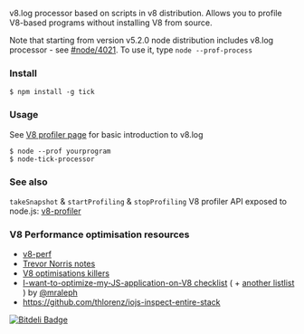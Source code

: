 v8.log processor based on scripts in v8 distribution. 
Allows you to profile V8-based programs without installing V8 from source.

Note that starting from version v5.2.0 node distribution includes v8.log processor - see [#node/4021](https://github.com/nodejs/node/pull/4021). To use it, type `node --prof-process`

### Install
	$ npm install -g tick

### Usage

See [V8 profiler page](http://code.google.com/p/v8/wiki/V8Profiler) for basic introduction to v8.log

	$ node --prof yourprogram
	$ node-tick-processor

### See also

`takeSnapshot` & `startProfiling` & `stopProfiling` V8 profiler API exposed to node.js: [v8-profiler](https://github.com/dannycoates/v8-profiler)


### V8 Performance optimisation resources

 - [v8-perf](https://thlorenz.github.io/v8-perf/)
 - [Trevor Norris notes](https://gist.github.com/trevnorris/6fea5ab2632dff8b5b25#file-perf-training-syllabus-md)
 - [V8 optimisations killers](https://github.com/petkaantonov/bluebird/wiki/Optimization-killers)
 - [I-want-to-optimize-my-JS-application-on-V8 checklist](http://mrale.ph/blog/2011/12/18/v8-optimization-checklist.html) ( + [another listlist](http://mrale.ph/v8/resources.html) ) by <a href="https://github.com/mraleph" class="user-mention">@mraleph</a>
 - https://github.com/thlorenz/iojs-inspect-entire-stack

[![Bitdeli Badge](https://d2weczhvl823v0.cloudfront.net/sidorares/node-tick/trend.png)](https://bitdeli.com/free "Bitdeli Badge")

